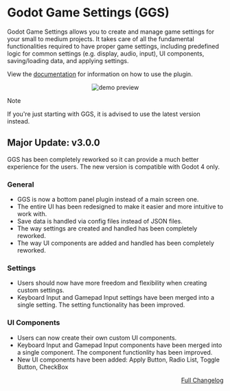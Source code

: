 # Godot Game Settings (GGS)
Godot Game Settings allows you to create and manage game settings for your small to medium projects. It takes care of all the fundamental functionalities required to have proper game settings, including predefined logic for common settings (e.g. display, audio, input), UI components, saving/loading data, and applying settings.

View the [documentation](addons/ggs/docs/home.md) for information on how to use the plugin.

<p align="center">
    <img src="https://i.postimg.cc/rpKvBkSk/ggs-icon-nobg.png" alt="demo preview">
</p>

> [!NOTE]
> If you're just starting with GGS, it is advised to use the latest version instead.


## Major Update: v3.0.0
GGS has been completely reworked so it can provide a much better experience for the users. The new version is compatible with Godot 4 only.

### General
* GGS is now a bottom panel plugin instead of a main screen one.
* The entire UI has been redesigned to make it easier and more intuitive to work with.
* Save data is handled via config files instead of JSON files.
* The way settings are created and handled has been completely reworked.
* The way UI components are added and handled has been completely reworked.

### Settings
* Users should now have more freedom and flexibility when creating custom settings.
* Keyboard Input and Gamepad Input settings have been merged into a single setting. The setting functionality has been improved.

### UI Components
* Users can now create their own custom UI components.
* Keyboard Input and Gamepad Input components have been merged into a single component. The component functionlity has been improved.
* New UI components have been added: Apply Button, Radio List, Toggle Button, CheckBox

<p align="right">
    <a href="https://github.com/PunchablePlushie/godot-game-settings/tree/3.0/addons/ggs/docs/changelog.md">Full Changelog</a><br/>
</p>
